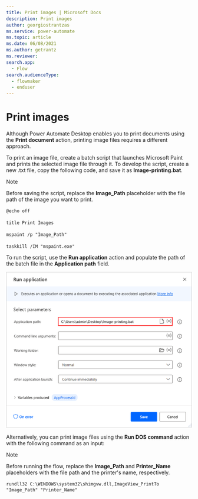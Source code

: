 ```yaml
---
title: Print images | Microsoft Docs
description: Print images
author: georgiostrantzas
ms.service: power-automate
ms.topic: article
ms.date: 06/08/2021
ms.author: getrantz
ms.reviewer:
search.app: 
  - Flow
search.audienceType: 
  - flowmaker
  - enduser
---
```


# Print images

Although Power Automate Desktop enables you to print documents using the **Print document** action, printing image files requires a different approach.

To print an image file, create a batch script that launches Microsoft Paint and prints the selected image file through it. To develop the script, create a new .txt file, copy the following code, and save it as **Image-printing.bat**. 

> [!NOTE]
> Before saving the script, replace the **Image_Path** placeholder with the file path of the image you want to print.

```
@echo off

title Print Images

mspaint /p "Image_Path"

taskkill /IM "mspaint.exe"
```

To run the script, use the **Run application** action and populate the path of the batch file in the **Application path** field.

![The Run Application action.](media/print-images/run-application-action.png)

Alternatively, you can print image files using the **Run DOS command** action with the following command as an input:

> [!NOTE]
> Before running the flow, replace the **Image_Path** and **Printer_Name** placeholders with the file path and the printer's name, respectively.

```
rundll32 C:\WINDOWS\system32\shimgvw.dll,ImageView_PrintTo "Image_Path" "Printer_Name"
```